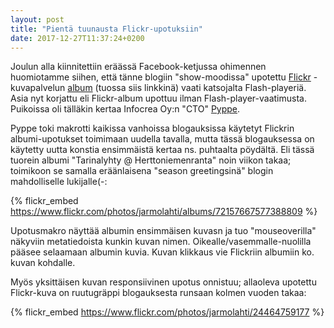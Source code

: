 ```yaml
---
layout: post
title: "Pientä tuunausta Flickr-upotuksiin"
date: 2017-12-27T11:37:24+0200
---
```


Joulun alla kiinnitettiin eräässä Facebook-ketjussa ohimennen huomiotamme siihen, että tänne blogiin "show-moodissa" upotettu [Flickr](http://flickr.com) -kuvapalvelun [album](https://www.flickr.com/photos/jarmolahti/sets/72157667577388809/show) (tuossa siis linkkinä) vaati katsojalta Flash-playeriä. Asia nyt korjattu eli Flickr-album upottuu ilman Flash-player-vaatimusta. Puikoissa oli tälläkin kertaa Infocrea Oy:n "CTO" [Pyppe](http://pyppe.fi). <!--more-->

Pyppe toki makrotti kaikissa vanhoissa blogauksissa käytetyt Flickrin albumi-upotukset toimimaan uudella tavalla, mutta tässä blogauksessa on käytetty uutta konstia ensimmäistä kertaa ns. puhtaalta pöydältä. Eli tässä tuorein albumi "Tarinalyhty @ Herttoniemenranta" noin viikon takaa; toimikoon se samalla eräänlaisena "season greetingsinä" blogin mahdolliselle lukijalle(-:

{% flickr_embed https://www.flickr.com/photos/jarmolahti/albums/72157667577388809 %}

Upotusmakro näyttää albumin ensimmäisen kuvasn ja tuo "mouseoverilla" näkyviin metatiedoista kunkin kuvan nimen. Oikealle/vasemmalle-nuolilla pääsee selaamaan albumin kuvia. Kuvan klikkaus vie Flickriin albumiin ko. kuvan kohdalle.

Myös yksittäisen kuvan responsiivinen upotus onnistuu; allaoleva upotettu Flickr-kuva on ruutugräppi blogauksesta runsaan kolmen vuoden takaa: 

{% flickr_embed https://www.flickr.com/photos/jarmolahti/24464759177 %}